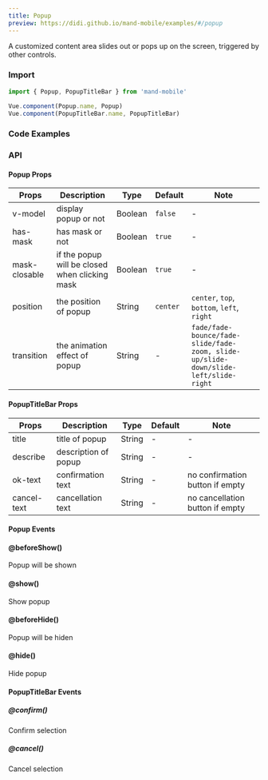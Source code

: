 ```yaml
---
title: Popup
preview: https://didi.github.io/mand-mobile/examples/#/popup
---
```


A customized content area slides out or pops up on the screen, triggered by other controls.
### Import

```javascript
import { Popup, PopupTitleBar } from 'mand-mobile'

Vue.component(Popup.name, Popup)
Vue.component(PopupTitleBar.name, PopupTitleBar)
```

### Code Examples
<!-- DEMO -->

### API

#### Popup Props
|Props | Description | Type | Default | Note|
|----|-----|------|------|------|
|v-model|display popup or not|Boolean|`false`|-|
|has-mask|has mask or not|Boolean|`true`|-|
|mask-closable|if the popup will be closed when clicking mask|Boolean|`true`|-|
|position|the position of popup|String|`center`|`center`, `top`, `bottom`, `left`, `right`|
|transition|the animation effect of popup|String|-|`fade/fade-bounce/fade-slide/fade-zoom, slide-up/slide-down/slide-left/slide-right`|

#### PopupTitleBar Props
|Props | Description | Type | Default | Note|
|----|-----|------|------|------|
|title|title of popup|String|-|-|
|describe|description of popup|String|-|-|
|ok-text|confirmation text|String|-|no confirmation button if empty|
|cancel-text|cancellation text|String|-|no cancellation button if empty|

#### Popup Events

#### @beforeShow()
Popup will be shown

#### @show()
Show popup

#### @beforeHide()
Popup will be hiden

#### @hide()
Hide popup

#### PopupTitleBar Events

##### @confirm()
Confirm selection

##### @cancel()
Cancel selection
